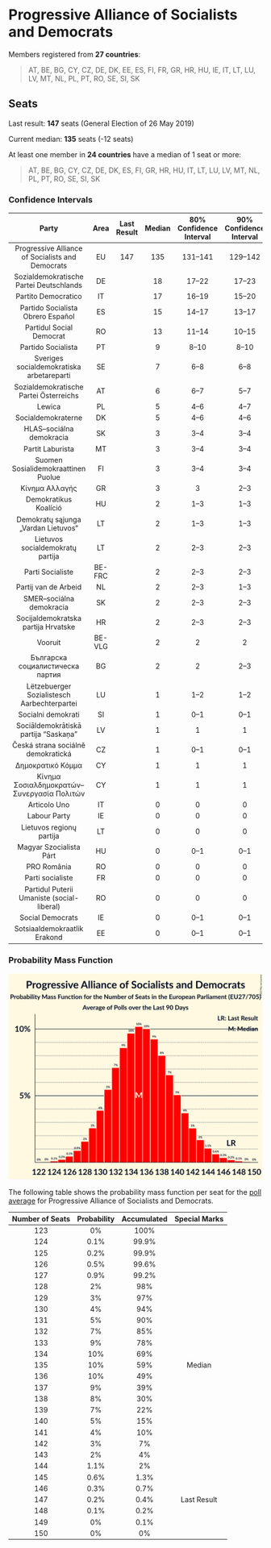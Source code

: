 # Progressive Alliance of Socialists and Democrats

Members registered from **27 countries**:

> AT, BE, BG, CY, CZ, DE, DK, EE, ES, FI, FR, GR, HR, HU, IE, IT, LT, LU, LV, MT, NL, PL, PT, RO, SE, SI, SK

## Seats

Last result: **147** seats (General Election of 26 May 2019)

Current median: **135** seats (-12 seats)

At least one member in **24 countries** have a median of 1 seat or more:

> AT, BE, BG, CY, CZ, DE, DK, ES, FI, GR, HR, HU, IT, LT, LU, LV, MT, NL, PL, PT, RO, SE, SI, SK

### Confidence Intervals

| Party | Area | Last Result | Median | 80% Confidence Interval | 90% Confidence Interval | 95% Confidence Interval | 99% Confidence Interval |
|:-----:|:----:|:-----------:|:------:|:-----------------------:|:-----------------------:|:-----------------------:|:-----------------------:|
| Progressive Alliance of Socialists and Democrats | EU | 147 | 135 | 131–141 | 129–142 | 128–143 | 126–146 |
| Sozialdemokratische Partei Deutschlands | DE | | 18 | 17–22 | 17–23 | 16–24 | 16–24 |
| Partito Democratico | IT | | 17 | 16–19 | 15–20 | 15–20 | 14–21 |
| Partido Socialista Obrero Español | ES | | 15 | 14–17 | 13–17 | 13–17 | 12–18 |
| Partidul Social Democrat | RO | | 13 | 11–14 | 10–15 | 10–15 | 10–15 |
| Partido Socialista | PT | | 9 | 8–10 | 8–10 | 8–11 | 8–11 |
| Sveriges socialdemokratiska arbetareparti | SE | | 7 | 6–8 | 6–8 | 6–8 | 6–8 |
| Sozialdemokratische Partei Österreichs | AT | | 6 | 6–7 | 5–7 | 5–7 | 5–7 |
| Lewica | PL | | 5 | 4–6 | 4–7 | 4–7 | 3–8 |
| Socialdemokraterne | DK | | 5 | 4–6 | 4–6 | 4–6 | 3–6 |
| HLAS–sociálna demokracia | SK | | 3 | 3–4 | 3–4 | 3–4 | 3–4 |
| Partit Laburista | MT | | 3 | 3–4 | 3–4 | 3–4 | 3–4 |
| Suomen Sosialidemokraattinen Puolue | FI | | 3 | 3–4 | 3–4 | 3–4 | 3–4 |
| Κίνημα Αλλαγής | GR | | 3 | 3 | 2–3 | 2–3 | 2–4 |
| Demokratikus Koalíció | HU | | 2 | 1–3 | 1–3 | 1–3 | 1–3 |
| Demokratų sąjunga „Vardan Lietuvos“ | LT | | 2 | 1–3 | 1–3 | 1–3 | 1–3 |
| Lietuvos socialdemokratų partija | LT | | 2 | 2–3 | 2–3 | 2–3 | 2–3 |
| Parti Socialiste | BE-FRC | | 2 | 2–3 | 2–3 | 2–3 | 2–3 |
| Partij van de Arbeid | NL | | 2 | 2–3 | 1–3 | 1–3 | 1–4 |
| SMER–sociálna demokracia | SK | | 2 | 2–3 | 2–3 | 2–3 | 2–3 |
| Socijaldemokratska partija Hrvatske | HR | | 2 | 2–3 | 2–3 | 2–3 | 2–3 |
| Vooruit | BE-VLG | | 2 | 2 | 2 | 2 | 1–2 |
| Българска социалистическа партия | BG | | 2 | 2 | 2–3 | 2–3 | 1–3 |
| Lëtzebuerger Sozialistesch Aarbechterpartei | LU | | 1 | 1–2 | 1–2 | 1–2 | 1–2 |
| Socialni demokrati | SI | | 1 | 0–1 | 0–1 | 0–1 | 0–1 |
| Sociāldemokrātiskā partija “Saskaņa” | LV | | 1 | 1 | 1 | 1 | 1 |
| Česká strana sociálně demokratická | CZ | | 1 | 0–1 | 0–1 | 0–2 | 0–2 |
| Δημοκρατικό Κόμμα | CY | | 1 | 1 | 1 | 1 | 1 |
| Κίνημα Σοσιαλδημοκρατών–Συνεργασία Πολιτών | CY | | 1 | 1 | 1 | 1 | 1 |
| Articolo Uno | IT | | 0 | 0 | 0 | 0 | 0 |
| Labour Party | IE | | 0 | 0 | 0 | 0 | 0 |
| Lietuvos regionų partija | LT | | 0 | 0 | 0 | 0 | 0–1 |
| Magyar Szocialista Párt | HU | | 0 | 0–1 | 0–1 | 0–1 | 0–1 |
| PRO România | RO | | 0 | 0 | 0 | 0 | 0 |
| Parti socialiste | FR | | 0 | 0 | 0 | 0 | 0 |
| Partidul Puterii Umaniste (social-liberal) | RO | | 0 | 0 | 0 | 0 | 0 |
| Social Democrats | IE | | 0 | 0–1 | 0–1 | 0–1 | 0–1 |
| Sotsiaaldemokraatlik Erakond | EE | | 0 | 0–1 | 0–1 | 0–1 | 0–1 |

### Probability Mass Function

![Graph with seats probability mass function not yet produced](average-2022-07-31-seats-pmf-progressiveallianceofsocialistsanddemocrats.png "Seats Probability Mass Function")

The following table shows the probability mass function per seat for the [poll average](average-2022-07-31.html) for Progressive Alliance of Socialists and Democrats.

| Number of Seats | Probability | Accumulated | Special Marks |
|:---------------:|:-----------:|:-----------:|:-------------:|
| 123 | 0% | 100% |  |
| 124 | 0.1% | 99.9% |  |
| 125 | 0.2% | 99.9% |  |
| 126 | 0.5% | 99.6% |  |
| 127 | 0.9% | 99.2% |  |
| 128 | 2% | 98% |  |
| 129 | 3% | 97% |  |
| 130 | 4% | 94% |  |
| 131 | 5% | 90% |  |
| 132 | 7% | 85% |  |
| 133 | 9% | 78% |  |
| 134 | 10% | 69% |  |
| 135 | 10% | 59% | Median |
| 136 | 10% | 49% |  |
| 137 | 9% | 39% |  |
| 138 | 8% | 30% |  |
| 139 | 7% | 22% |  |
| 140 | 5% | 15% |  |
| 141 | 4% | 10% |  |
| 142 | 3% | 7% |  |
| 143 | 2% | 4% |  |
| 144 | 1.1% | 2% |  |
| 145 | 0.6% | 1.3% |  |
| 146 | 0.3% | 0.7% |  |
| 147 | 0.2% | 0.4% | Last Result |
| 148 | 0.1% | 0.2% |  |
| 149 | 0% | 0.1% |  |
| 150 | 0% | 0% |  |


